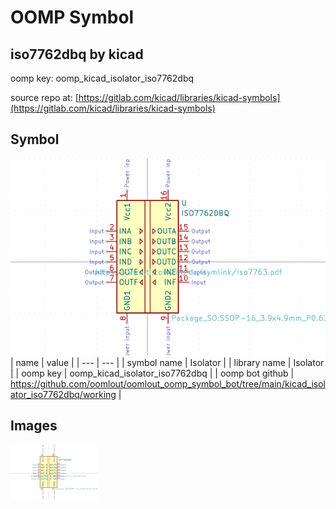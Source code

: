 # OOMP Symbol  
## iso7762dbq  by kicad  
  
oomp key: oomp_kicad_isolator_iso7762dbq  
  
source repo at: [https://gitlab.com/kicad/libraries/kicad-symbols](https://gitlab.com/kicad/libraries/kicad-symbols)  
## Symbol  
  
[![working.png](working_600.png)](working.png)  
| name | value | 
| --- | --- | 
| symbol name | Isolator | 
| library name | Isolator | 
| oomp key | oomp_kicad_isolator_iso7762dbq | 
| oomp bot github | https://github.com/oomlout/oomlout_oomp_symbol_bot/tree/main/kicad_isolator_iso7762dbq/working | 
## Images  
  
[![working.png](working_140.png)](working.png)  
